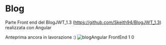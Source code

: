 # Blog

Parte Front end del  BlogJWT_1.3 (https://github.com/Skeith94/BlogJWT_1.3) realizzata con Angular

Anteprima ancora in lavorazione :)
![blogAngular FrontEnd  1 0](https://user-images.githubusercontent.com/107039302/190220789-99462f49-4b93-4440-ae90-3a68ad323be4.png)
